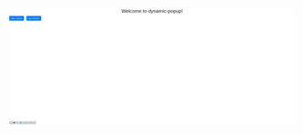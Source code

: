 
![Dynamic Popup](https://github.com/KrishnaAnanthi/angular-bootstrap-dynamic-modal-popup/blob/master/captured.gif)
